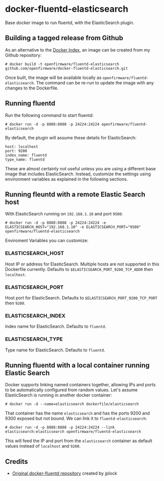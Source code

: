# docker-fluentd-elasticsearch

Base docker image to run fluentd, with the ElasticSearch plugin.

## Building a tagged release from Github

As an alternative to the [Docker Index](https://index.docker.io/), an image can be created from my Github repository:

    # docker build -t openfirmware/fluentd-elasticsearch github.com/openfirmware/docker-fluentd-elasticsearch.git

Once built, the image will be available locally as `openfirmware/fluentd-elasticsearch`. The command can be re-run to update the image with any changes to the Dockerfile.

## Running fluentd

Run the following command to start fluentd:

    # docker run -d -p 8888:8888 -p 24224:24224 openfirmware/fluentd-elasticsearch

By default, the plugin will assume these details for ElasticSearch:

    host: localhost
    port: 9200
    index_name: fluentd
    type_name: fluentd

These are almost certainly not useful unless you are using a different base image that includes ElasticSearch. Instead, customize the settings using environment variables as explained in the following sections.

## Running fleuntd with a remote Elastic Search host

With ElasticSearch running on `192.168.1.10` and port `9500`:

    # docker run -d -p 8888:8888 -p 24224:24224 -e ELASTICSEARCH_HOST="192.168.1.10" -e ELASTICSEARCH_PORT="9500" openfirmware/fluentd-elasticsearch

Enviroment Variables you can customize:

### ELASTICSEARCH_HOST

Host IP or address for ElasticSearch. Multiple hosts are not supported in this Dockerfile currently. Defaults to `$ELASTICSEARCH_PORT_9200_TCP_ADDR` then `localhost`.

### ELASTICSEARCH_PORT

Host port for ElasticSearch. Defaults to `$ELASTICSEARCH_PORT_9200_TCP_PORT` then `9200`.

### ELASTICSEARCH_INDEX

Index name for ElasticSearch. Defaults to `fluentd`.

### ELASTICSEARCH_TYPE

Type name for ElasticSearch. Defaults to `fluentd`.

## Running fluentd with a local container running Elastic Search

Docker supports linking named containers together, allowing IPs and ports to be automatically configured from random values. Let's assume ElasticSearch is running in another docker container:

    # docker run -d --name=elasticsearch dockerfile/elasticsearch

That container has the name `elasticsearch` and has the ports 9200 and 9300 exposed but not bound. We can link it to `fluentd-elasticsearch`:

    # docker run -d -p 8888:8888 -p 24224:24224 --link elasticsearch:elasticsearch openfirmware/fluentd-elasticsearch

This will feed the IP and port from the `elasticsearch` container as default values instead of `localhost` and `9200`.

## Credits

* [Original docker-fluentd repository](https://github.com/jplock/docker-fluentd) created by jplock

